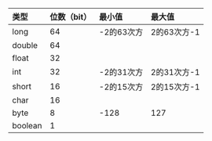 类型|位数（bit）|最小值|最大值
:--|:--|:--|:--
long|64|-2的63次方|2的63次方-1
double|64|
float|32|
int|32|-2的31次方|2的31次方-1
short|16|-2的15次方|2的15次方-1
char|16
byte|8|-128|127
boolean|1
